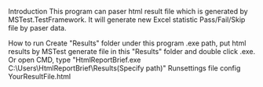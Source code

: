 Introduction
  This program can paser html result file which is generated by MSTest.TestFramework.
  It will generate new Excel statistic Pass/Fail/Skip file by paser data.

How to run
  Create "Results" folder under this program .exe path, put html results by MSTest generate file in this "Results" folder and double click .exe.
  Or open CMD, type "HtmlReportBrief.exe C:\Users\HtmlReportBrief\Results(Specify path)"
  Runsettings file config
  <LoggerRunSettings>
    <Loggers>
        <Logger friendlyName="html" enabled="True">
            <Configuration>
                <LogFileName>YourResultFile.html</LogFileName>
            </Configuration>
        </Logger>
    </Loggers>
  </LoggerRunSettings>
